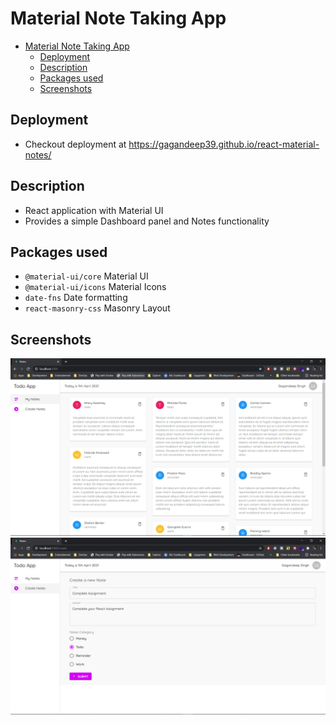 # Material Note Taking App

- [Material Note Taking App](#material-note-taking-app)
  - [Deployment](#deployment)
  - [Description](#description)
  - [Packages used](#packages-used)
  - [Screenshots](#screenshots)

## Deployment

- Checkout deployment at <https://gagandeep39.github.io/react-material-notes/>

## Description

- React application with Material UI
- Provides a simple Dashboard panel and Notes functionality

## Packages used

- `@material-ui/core` Material UI
- `@material-ui/icons` Material Icons
- `date-fns` Date formatting
- `react-masonry-css` Masonry Layout

## Screenshots

![Screenshot 1](./assets/screenshot_1.png)
![Screenshot 2](./assets/screenshot_2.png)
